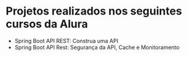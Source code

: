 # Projetos realizados nos seguintes cursos da Alura

* Spring Boot API REST: Construa uma API
* Spring Boot API Rest: Segurança da API, Cache e Monitoramento
